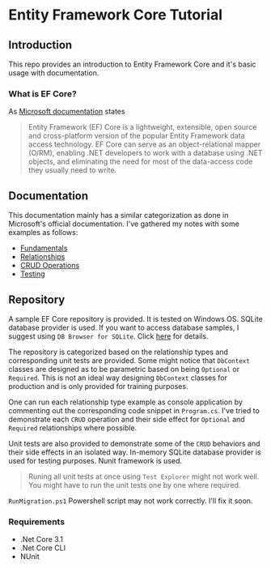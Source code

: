 # Entity Framework Core Tutorial
## Introduction
This repo provides an introduction to Entity Framework Core and it's basic usage with documentation.
### What is EF Core?
As [Microsoft documentation](https://docs.microsoft.com/en-us/ef/core/) states

> Entity Framework (EF) Core is a lightweight, extensible, open source and cross-platform version of the popular Entity Framework data access technology. EF Core can serve as an object-relational mapper (O/RM), enabling .NET developers to work with a database using .NET objects, and eliminating the need for most of the data-access code they usually need to write.

## Documentation
This documentation mainly has a similar categorization as done in Microsoft's official documentation. I've gathered my notes with some examples as follows:

- [Fundamentals](Doc/Fundamentals.md)
- [Relationships](Doc/Relationships.md)
- [CRUD Operations](Doc/CrudOperations.md)
- [Testing](Doc/Testing.md)

## Repository
A sample EF Core repository is provided. It is tested on Windows OS. SQLite database provider is used. If you want to access database samples, I suggest using `DB Browser for SQLite`. Click [here](https://sqlitebrowser.org/) for details. 

The repository is categorized based on the relationship types and corresponding unit tests are provided. Some might notice that `DbContext` classes are designed as to be parametric based on being `Optional` or `Required`. This is not an ideal way designing `DbContext` classes for production and is only provided for training purposes.

One can run each relationship type example as console application by commenting out the corresponding code snippet in `Program.cs`. I've tried to demonstrate each `CRUD` operation and their side effect for `Optional` and `Required` relationships where possible.

Unit tests are also provided to demonstrate some of the `CRUD` behaviors and their side effects in an isolated way. In-memory SQLite database provider is used for testing purposes. Nunit framework is used.

> Runing all unit tests at once using `Test Explorer` might not work well. You might have to run the unit tests one by one where required.

`RunMigration.ps1` Powershell script may not work correctly. I'll fix it soon.

### Requirements
- .Net Core 3.1
- .Net Core CLI
- NUnit